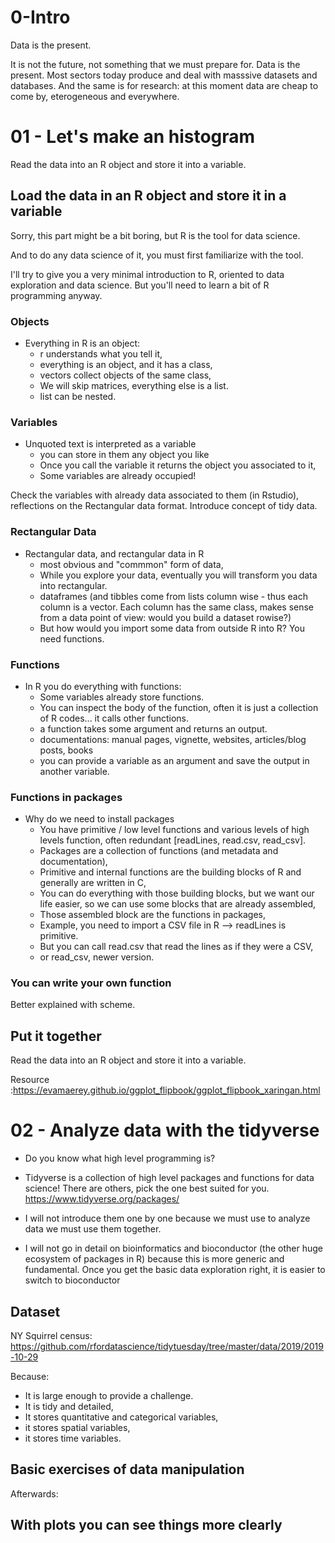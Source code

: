 
# 0-Intro

Data is the present.

It is not the future, not something that we must prepare for. Data is the present. Most sectors today produce and deal with masssive datasets and databases. And the same is for research: at this moment data are cheap to come by, eterogeneous and everywhere.


# 01 - Let's make an histogram


Read the data into an R object and store it into a variable.

## Load the data in an R object and store it in a variable

Sorry, this part might be a bit boring, but R is the tool for data science.

And to do any data science of it, you must first familiarize with the tool.

I'll try to give you a very minimal introduction to R, oriented to data exploration and data science. But you'll need to learn a bit of R programming anyway.

### Objects

- Everything in R is an object:
  - r understands what you tell it,
  - everything is an object, and it has a class,
  - vectors collect objects of the same class,
  - We will skip matrices, everything else is a list.
  - list can be nested.
  
### Variables

- Unquoted text is interpreted as a variable
  - you can store in them any object you like
  - Once you call the variable it returns the object you associated to it,
  - Some variables are already occupied!

Check the variables with already data associated to them (in Rstudio), reflections on the Rectangular data format.
Introduce concept of tidy data.

### Rectangular Data

- Rectangular data, and rectangular data in R
  - most obvious and "commmon" form of data,
  - While you explore your data, eventually you will transform you data into rectangular.
  - dataframes (and tibbles come from lists column wise - thus each column is a vector.
    Each column has the same class, makes sense from a data point of view: would you build 
    a dataset rowise?)
  - But how would you import some data from outside R into R? You need functions.
  
### Functions

- In R you do everything with functions:
  - Some variables already store functions.
  - You can inspect the body of the function, often it is just a collection of R codes... 
    it calls other functions.
  - a function takes some argument and returns an output.
  - documentations: manual pages, vignette, websites, articles/blog posts, books
  - you can provide a variable as an argument and save the output in another variable.
  

### Functions in packages

- Why do we need to install packages
  - You have primitive / low level functions and various levels of high levels function,
    often redundant [readLines, read.csv, read_csv].
  - Packages are a collection of functions (and metadata and documentation),
  - Primitive and internal functions are the building blocks of R and generally are written in C,
  - You can do everything with those building blocks, but we want our life easier, so we can use some blocks that are already assembled,
  - Those assembled block are the functions in packages,
  - Example, you need to import a CSV file in R --> readLines is primitive.
  - But you can call read.csv that read the lines as if they were a CSV,
  - or read_csv, newer version.
  
### You can write your own function

Better explained with scheme.

## Put it together 

Read the data into an R object and store it into a variable.

Resource :https://evamaerey.github.io/ggplot_flipbook/ggplot_flipbook_xaringan.html


# 02 - Analyze data with the tidyverse

- Do you know what high level programming is?

- Tidyverse is a collection of high level packages and functions for data science!
  There are others, pick the one best suited for you. https://www.tidyverse.org/packages/
  
- I will not introduce them one by one because we must use to analyze data we must use them together. 

- I will not go in detail on bioinformatics and bioconductor (the other huge ecosystem of packages in R) because this is more generic and fundamental. Once you get the basic data exploration right, it is easier  to switch to bioconductor

## Dataset

NY Squirrel census: https://github.com/rfordatascience/tidytuesday/tree/master/data/2019/2019-10-29

Because:

- It is large enough to provide a challenge.
- It is tidy and detailed,
- It stores quantitative and categorical variables,
- it stores spatial variables,
- it stores time variables.


## Basic exercises of data manipulation

Afterwards:

## With plots you can see things more clearly